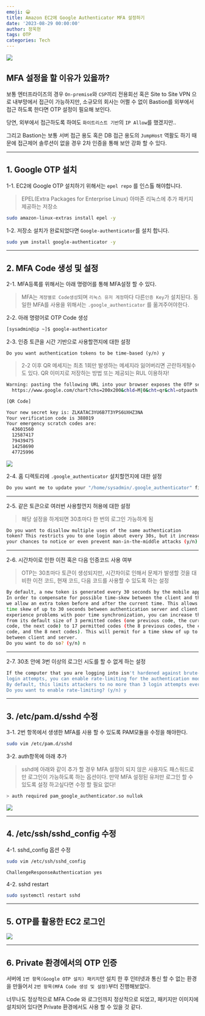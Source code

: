 ```yaml
---
emoji: 😀
title: Amazon EC2에 Google Authenticator MFA 설정하기
date: '2023-08-29 00:00:00'
author: 정욱현
tags: OTP
categories: Tech
---
```

![](https://velog.velcdn.com/images/jtret2424/post/e7d51d3a-4c8d-43e7-b02e-69f97df7f1e8/image.png)

## MFA 설정을 할 이유가 있을까?

보통 엔터프라이즈의 경우 `On-premise`와 `CSP`끼리 전용회선 혹은 Site to Site VPN 으로 내부망에서 접근이 가능하지만, 소규모의 회사는 어쩔 수 없이 Bastion를 외부에서 접근 하도록 한다면 OTP 설정이 필요해 보인다. 

당연, 외부에서 접근하도록 하여도 `화이트리스트 기반`의 `IP Allow`를 했겠지만..

그리고 Bastion는 보통 서버 접근 용도 혹은 DB 접근 용도의 `JumpHost` 역활도 하기 때문에 접근제어 솔루션이 없을 경우 2차 인증을 통해 보안 강화 할 수 있다.


---
## 1. Google OTP 설치


1-1. EC2에 Google OTP 설치하기 위해서는 `epel repo` 를 인스톨 해야합니다.

> EPEL(Extra Packages for Enterprise Linux) 아마존 리눅스에 추가 패키지 제공하는 저장소

```bash
sudo amazon-linux-extras install epel -y
```


1-2. 저장소 설치가 완료되었다면 `Google-authenticator`를 설치 합니다.

```bash
sudo yum install google-authenticator -y
```
---
## 2. MFA Code 생성 및 설정

2-1. MFA등록를 위해서는 아래 명령어를 통해 MFA설정 할 수 있다.

> MFA는 `계정별로 Code생성`되며 `리눅스 유저 계정`마다 다른`인증 Key`가 설치된다.
동일한 MFA를 사용을 위해서는 `.google_authenticator` 를 옮겨주어야한다.

 
2-2. 아래 명령어로 OTP Code 생성

```bash
[sysadmin@ip ~]$ google-authenticator 
```

2-3. 인증 토큰을 시간 기반으로 사용할껀지에 대한 설정
```
Do you want authentication tokens to be time-based (y/n) y
```

>2-2 이후 QR 메세지는 최초 1회만 발생하는 메세지라 잃어버리면 곤란하게될수도 있다.
QR 이미지로 저장하는 방법 또는 제공되는 RUL 이용하자!

```bash
Warning: pasting the following URL into your browser exposes the OTP secret to Google:
  https://www.google.com/chart?chs=200x200&chld=M|0&cht=qr&chl=otpauth://totp/sysadmin@ip-10-123-6-178.ap-northeast-2.compute.internal%3Fsecret%3DZLKATAC3YU6B7T3YPS6UXHZ3NA%26issuer%3Dip-10-123-6-178.ap-northeast-2.compute.internal

[QR Code]

Your new secret key is: ZLKATAC3YU6B7T3YPS6UXHZ3NA
Your verification code is 388019
Your emergency scratch codes are:
  43601560
  12587417
  79439475
  14258690
  47725996
```

![](https://velog.velcdn.com/images/jtret2424/post/8696445a-bd49-4274-a359-9bbcbb249de6/image.png)



2-4. 홈 디렉토리에 `.google_authenticator` 설치할껀지에 대한 설정
```bash
Do you want me to update your "/home/sysadmin/.google_authenticator" file? (y/n) y
```
---
2-5. 같은 토큰으로 여러번 사용할껀지 허용에 대한 설정
> 해당 설정을 하게되면 30초마다 한 번의 로그인 가능하게 됨

```bash
Do you want to disallow multiple uses of the same authentication
token? This restricts you to one login about every 30s, but it increases
your chances to notice or even prevent man-in-the-middle attacks (y/n) y
```
---
2-6. 시간차이로 인한 이전 혹은 다음 인증코드 사용 여부
> OTP는 30초마다 토큰이 생성되지만, 시간차이로 인해서 문제가 발생할 것을 대비한
이전 코드, 현재 코드, 다음 코드를 사용할 수 있도록 하는 설정

```bash
By default, a new token is generated every 30 seconds by the mobile app.
In order to compensate for possible time-skew between the client and the server,
we allow an extra token before and after the current time. This allows for a
time skew of up to 30 seconds between authentication server and client. If you
experience problems with poor time synchronization, you can increase the window
from its default size of 3 permitted codes (one previous code, the current
code, the next code) to 17 permitted codes (the 8 previous codes, the current
code, and the 8 next codes). This will permit for a time skew of up to 4 minutes
between client and server.
Do you want to do so? (y/n) n
```
---
2-7. 30초 안에 3번 이상의 로그인 시도를 할 수 없게 하는 설정
```bash
If the computer that you are logging into isn't hardened against brute-force
login attempts, you can enable rate-limiting for the authentication module.
By default, this limits attackers to no more than 3 login attempts every 30s.
Do you want to enable rate-limiting? (y/n) y
```

---
## 3. /etc/pam.d/sshd 수정

3-1. 2번 항목에서 생생한 MFA를 사용 할 수 있도록 PAM모듈을 수정을 해야한다. 

```bash
sudo vim /etc/pam.d/sshd
```


3-2. auth항목에 아래 추가

> sshd에 아래와 같이 추가 할 경우 MFA 설정이 되지 않은 사용자도 패스워드로만 로그인이 가능하도록 하는 옵션이다.
> 만약 MFA 설정된 유저만 로그인 할 수 있도록 설정 하고싶다면 수정 할 필요 없다!

```bash
> auth required pam_google_authenticator.so nullok
```
![](https://velog.velcdn.com/images/jtret2424/post/0c17ecc6-c45d-4b7f-be11-ef134e3be562/image.png)

---
## 4. /etc/ssh/sshd_config 수정

4-1. sshd_config 옵션 수정
```bash
sudo vim /etc/ssh/sshd_config
```

```bash
ChallengeResponseAuthentication yes
```

4-2. sshd restart 
```bash
sudo systemctl restart sshd
```
---
## 5. OTP를 활용한 EC2 로그인

![](https://velog.velcdn.com/images/jtret2424/post/fda265ab-5272-4e31-b3cd-8c5079bf1041/image.png)

---
## 6. Private 환경에서의 OTP 인증

서버에 `1번 항목(Google OTP 설치) 패키지`만 설치 한 후 인터넷과 통신 할 수 없는 환경을 만들어서 `2번 항목(MFA Code 생성 및 설정)`부터 진행해보았다.

너무나도 정상적으로 MFA Code 와 로그인까지 정상적으로 되었고, 패키지만 이미지에 설치되어 있다면 Private 환경에서도 사용 할 수 있을 것 같다.

```toc
```
